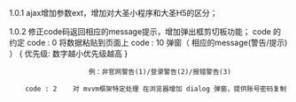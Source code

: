 1.0.1 ajax增加参数ext，增加对大圣小程序和大圣H5的区分； 

1.0.2 修正code码返回相应的message提示，增加弹出框剪切板功能；
    code 的约定
        code : 0    将数据粘贴到页面上
        code : 10    弹窗（ 相应的message(警告/提示) ） { 优先级: 数字越小优先级越高 }


                        例：非官网警告(1)/登录警告(2)/报错警告(3)

        code : 2    对 mvvm框架特定处理 在浏览器增加 dialog 弹窗，提供账号密码复制
